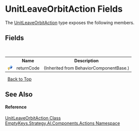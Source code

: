 # UnitLeaveOrbitAction Fields
 

The <a href="T_EmptyKeys_Strategy_AI_Components_Actions_UnitLeaveOrbitAction">UnitLeaveOrbitAction</a> type exposes the following members.


## Fields
&nbsp;<table><tr><th></th><th>Name</th><th>Description</th></tr><tr><td>![Protected field](media/protfield.gif "Protected field")</td><td>returnCode</td><td> (Inherited from BehaviorComponentBase.)</td></tr></table>&nbsp;
<a href="#unitleaveorbitaction-fields">Back to Top</a>

## See Also


#### Reference
<a href="T_EmptyKeys_Strategy_AI_Components_Actions_UnitLeaveOrbitAction">UnitLeaveOrbitAction Class</a><br /><a href="N_EmptyKeys_Strategy_AI_Components_Actions">EmptyKeys.Strategy.AI.Components.Actions Namespace</a><br />